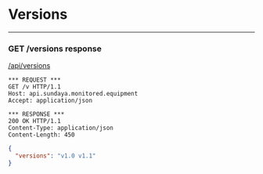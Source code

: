 # Versions
---

### GET /versions response

[/api/versions](https:/api.sundaya.monitored.equipment/api/versions)

```
*** REQUEST ***	
GET /v HTTP/1.1	
Host: api.sundaya.monitored.equipment
Accept: application/json
    
*** RESPONSE ***	
200 OK HTTP/1.1	
Content-Type: application/json
Content-Length: 450	

```


```json
{
  "versions": "v1.0 v1.1"
}
```